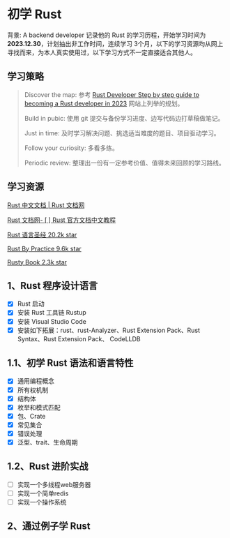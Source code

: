 # 初学 Rust 

背景: A backend developer 记录他的 Rust 的学习历程，开始学习时间为 **2023.12.30**，计划抽出非工作时间，连续学习 3个月，以下的学习资源均从网上寻找而来，为本人真实使用过，以下学习方式不一定直接适合其他人。

## 学习策略

> Discover the map: 参考 [Rust Developer Step by step guide to becoming a Rust developer in 2023](https://roadmap.sh/rust) 网站上列举的规划。
>
> Build in pubic: 使用 git 提交与备份学习进度、边写代码边打草稿做笔记。
>
> Just in time: 及时学习解决问题、挑选适当难度的题目、项目驱动学习。
>
> Follow your curiosity: 多看多练。
>
> Periodic review: 整理出一份有一定参考价值、值得未来回顾的学习路线。

## 学习资源

[Rust 中文文档 | Rust 文档网](https://rustwiki.org/docs/)

[Rust 文档网-  [ ] Rust 官方文档中文教程](https://www.rustwiki.org.cn)

[Rust 语言圣经 20.2k star](https://github.com/sunface/rustcourse)

[Rust By Practice 9.6k star](https://github.com/sunface/rustbypractice)

[Rusty Book 2.3k star](https://github.com/rustlangcn/rustybook)

## 1、Rust 程序设计语言

- [x] Rust 启动
- [x] 安装 Rust 工具链 Rustup
- [x] 安装 Visual Studio Code
- [x] 安装如下拓展：rust、rust-Analyzer、Rust Extension Pack、Rust Syntax、Rust Extension Pack、 CodeLLDB

## 1.1、初学 Rust 语法和语言特性

- [x] 通用编程概念
- [x] 所有权机制
- [x] 结构体
- [x] 枚举和模式匹配
- [x] 包、Crate
- [x] 常见集合
- [x] 错误处理
- [x] 泛型、trait、生命周期

## 1.2、Rust 进阶实战

- [ ] 实现一个多线程web服务器
- [ ] 实现一个简单redis
- [ ] 实现一个操作系统

## 2、通过例子学 Rust
